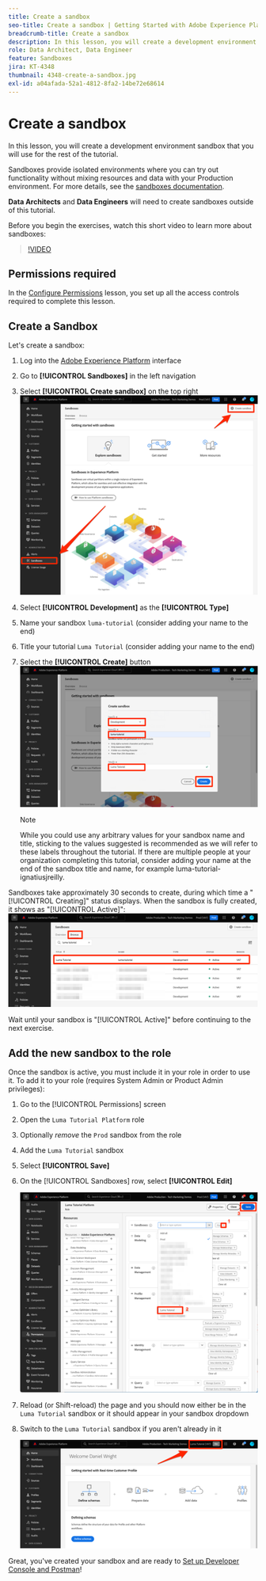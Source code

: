```yaml
---
title: Create a sandbox
seo-title: Create a sandbox | Getting Started with Adobe Experience Platform for Data Architects and Data Engineers
breadcrumb-title: Create a sandbox
description: In this lesson, you will create a development environment sandbox that you can use for the rest of the tutorial.
role: Data Architect, Data Engineer
feature: Sandboxes
jira: KT-4348
thumbnail: 4348-create-a-sandbox.jpg
exl-id: a04afada-52a1-4812-8fa2-14be72e68614
---
```

# Create a sandbox

<!--25min-->

In this lesson, you will create a development environment sandbox that you will use for the rest of the tutorial.

Sandboxes provide isolated environments where you can try out functionality without mixing resources and data with your Production environment. For more details, see the [sandboxes documentation](https://experienceleague.adobe.com/docs/experience-platform/sandbox/home.html).

**Data Architects** and **Data Engineers** will need to create sandboxes outside of this tutorial.

Before you begin the exercises, watch this short video to learn more about sandboxes:
>[!VIDEO](https://video.tv.adobe.com/v/29838/?learn=on)

## Permissions required

In the [Configure Permissions](configure-permissions.md) lesson, you set up all the access controls required to complete this lesson.

<!--
* Permission items **[!UICONTROL Sandbox Administration]** > **[!UICONTROL View Sandboxes]** and **[!UICONTROL Manage Sandboxes]**
* Permission item **[!UICONTROL Sandboxes]** > **[!UICONTROL Prod]**
* User-role access to the `Luma Tutorial Platform` product profile
* Admin-level access to the `Luma Tutorial Platform` product profile
-->

## Create a Sandbox

Let's create a sandbox:

1. Log into the [Adobe Experience Platform](https://experience.adobe.com/platform) interface
1. Go to **[!UICONTROL Sandboxes]** in the left navigation
1. Select **[!UICONTROL Create sandbox]** on the top right
   ![Select Create sandbox](assets/sandbox-createSandbox.png)

1. Select **[!UICONTROL Development]** as the **[!UICONTROL Type]**
1. Name your sandbox `luma-tutorial` (consider adding your name to the end)
1. Title your tutorial `Luma Tutorial` (consider adding your name to the end)
1. Select the **[!UICONTROL Create]** button
   ![Create your sandbox](assets/sandbox-nameSandbox.png)
   >[!NOTE]
   >
   >While you could use any arbitrary values for your sandbox name and title, sticking to the values suggested is recommended as we will refer to these labels throughout the tutorial. If there are multiple people at your organization completing this tutorial, consider adding your name at the end of the sandbox title and name, for example luma-tutorial-ignatiusjreilly.

Sandboxes take approximately 30 seconds to create, during which time a "[!UICONTROL Creating]" status displays. When the sandbox is fully created, it shows as "[!UICONTROL Active]":
   ![Active status](assets/sandbox-active.png)

Wait until your sandbox is "[!UICONTROL Active]" before continuing to the next exercise.

## Add the new sandbox to the role

Once the sandbox is active, you must include it in your role in order to use it. To add it to your role (requires System Admin or Product Admin privileges):

1. Go to the [!UICONTROL Permissions] screen
1. Open the `Luma Tutorial Platform` role
1. Optionally _remove_ the `Prod` sandbox from the role
1. Add the `Luma Tutorial` sandbox
1. Select **[!UICONTROL Save]**
1. On the [!UICONTROL Sandboxes] row, select **[!UICONTROL Edit]**

    ![Add the Luma Tutorial](assets/sandbox-addLumaTutorial.png)

1. Reload (or Shift-reload) the page and you should now either be in the `Luma Tutorial` sandbox or it should appear in your sandbox dropdown
1. Switch to the `Luma Tutorial` sandbox if you aren't already in it

   ![Confirm Sandbox](assets/sandbox-confirmDropdown.png)

Great, you've created your sandbox and are ready to [Set up Developer Console and Postman](set-up-developer-console-and-postman.md)!
